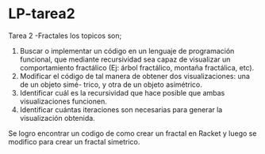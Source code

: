# LP-tarea2
Tarea 2 -Fractales
los topicos son;
1. Buscar o implementar un código en un lenguaje de programación funcional, que mediante recursividad sea capaz de visualizar un comportamiento fractálico (Ej: árbol fractálico, montaña fractálica, etc).
2. Modificar el código de tal manera de obtener dos visualizaciones: una de un objeto simé- trico, y otra de un objeto asimétrico.
3. Identificar cuál es la recursividad que hace posible que ambas visualizaciones funcionen.
4. Identificar cuántas iteraciones son necesarias para generar la visualización obtenida.

 Se logro encontrar un codigo de como crear un fractal en Racket y luego se modifico para crear un fractal simetrico.
